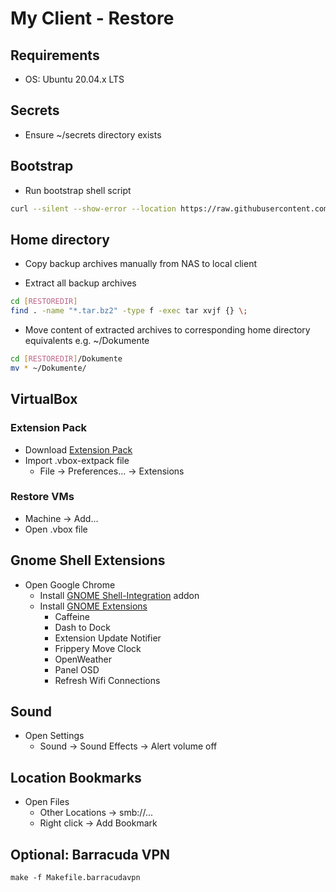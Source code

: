# My Client - Restore

## Requirements

* OS: Ubuntu 20.04.x LTS

## Secrets

* Ensure ~/secrets directory exists

## Bootstrap

* Run bootstrap shell script
```bash
curl --silent --show-error --location https://raw.githubusercontent.com/escalate/myclient/master/bootstrap.sh | bash
```

## Home directory

* Copy backup archives manually from NAS to local client

* Extract all backup archives
```bash
cd [RESTOREDIR]
find . -name "*.tar.bz2" -type f -exec tar xvjf {} \;
```

* Move content of extracted archives to corresponding home directory equivalents e.g. ~/Dokumente
```bash
cd [RESTOREDIR]/Dokumente
mv * ~/Dokumente/
```

## VirtualBox

### Extension Pack

* Download [Extension Pack](https://www.virtualbox.org/wiki/Downloads)
* Import .vbox-extpack file
  * File -> Preferences... -> Extensions

### Restore VMs

* Machine -> Add...
* Open .vbox file

## Gnome Shell Extensions

* Open Google Chrome
  * Install [GNOME Shell-Integration](https://chrome.google.com/webstore/detail/gnome-shell-integration/gphhapmejobijbbhgpjhcjognlahblep) addon
  * Install [GNOME Extensions](https://extensions.gnome.org)
    * Caffeine
    * Dash to Dock
    * Extension Update Notifier
    * Frippery Move Clock
    * OpenWeather
    * Panel OSD
    * Refresh Wifi Connections

## Sound

* Open Settings
  * Sound -> Sound Effects -> Alert volume off

## Location Bookmarks

* Open Files
  * Other Locations -> smb://...
  * Right click -> Add Bookmark

## Optional: Barracuda VPN

```
make -f Makefile.barracudavpn
```
